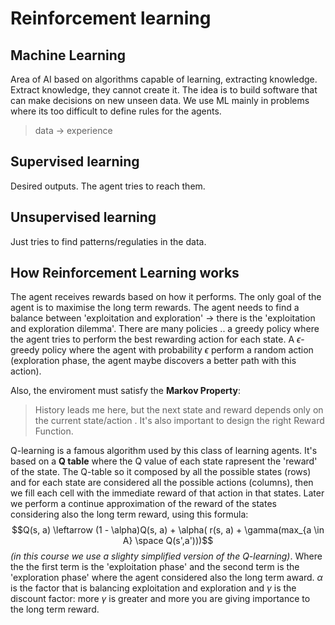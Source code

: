 
# Reinforcement learning 

## Machine Learning

Area of AI based on algorithms capable of learning, extracting knowledge. Extract knowledge, they cannot create it. The idea is to build software that can make decisions on new unseen data. We use ML mainly in problems where its too difficult to define rules for the agents. 

> data $\rightarrow$ experience 

## Supervised learning 

Desired outputs. The agent tries to reach them.

## Unsupervised learning 

Just tries to find patterns/regulaties in the data.

## How Reinforcement Learning works

The agent receives rewards based on how it performs. The only goal of the agent is to maximise the long term rewards. The agent needs to find a balance between 'exploitation and exploration' -> there is the 'exploitation and exploration dilemma'. 
There are many policies .. a greedy policy where the agent tries to perform the best rewarding action for each state. A $\epsilon$-greedy policy where the agent with probability $\epsilon$ perform a random action (exploration phase, the agent maybe discovers a better path with this action). 

Also, the enviroment must satisfy the **Markov Property**:

> History leads me here, but the next state and reward depends only on the current state/action . It's also important to design the right Reward Function. 

Q-learning is a famous algorithm used by this class of learning agents. It's based on a **Q table** where the Q value of each state rapresent the 'reward' of the state. 
The Q-table so it composed by all the possible states (rows) and for each state are considered all the possible actions (columns), then we fill each cell with the immediate reward of that action in that states. Later we perform a continue approximation of the reward of the states considering also the long term reward, using this formula: 
$$Q(s, a) \leftarrow (1 - \alpha)Q(s, a) + \alpha( r(s, a) + \gamma(max_{a \in A} \space Q(s',a')))$$
*(in this course we use a slighty simplified version of the Q-learning)*.
Where the the first term is the 'exploitation phase' and the second term is the 'exploration phase' where the agent considered also the long term award. $\alpha$ is the factor that is balancing exploitation and exploration and $\gamma$ is the discount factor: more $\gamma$ is greater and more you are giving importance to the long term reward.